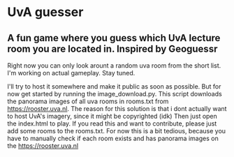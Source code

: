 # UvA guesser
## A fun game where you guess which UvA lecture room you are located in. Inspired by Geoguessr

Right now you can only look arount a random uva room from the short list. I'm working on actual gameplay. Stay tuned. 

I'll try to host it somewhere and make it public as soon as possible. But for now get started by running the image_download.py. This script downloads the panorama images of all uva rooms in rooms.txt from https://rooster.uva.nl. The reason for this solution is that i dont actually want to host UvA's imagery, since it might be copyrighted (idk) Then just open the index.html to play. If you read this and want to contribute, please just add some rooms to the rooms.txt. For now this is a bit tedious, because you have to manually check if each room exists and has panorama images on the https://rooster.uva.nl
